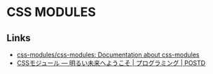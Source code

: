 # CSS MODULES



## Links

- [css-modules/css-modules: Documentation about css-modules](https://github.com/css-modules/css-modules)
- [CSSモジュール ― 明るい未来へようこそ | プログラミング | POSTD](http://postd.cc/css-modules/)
